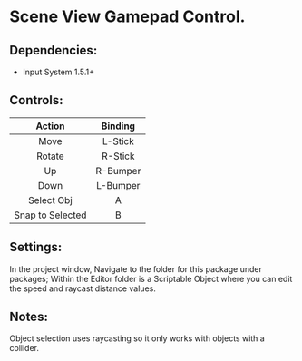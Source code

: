 # Scene View Gamepad Control.
## Dependencies:
- Input System 1.5.1+

## Controls:
|    **Action**    | **Binding** |
|:----------------:|:-----------:|
|       Move       |   L-Stick   |
|      Rotate      |   R-Stick   |
|        Up        |   R-Bumper  |
|       Down       |   L-Bumper  |
|    Select Obj    |      A      |
| Snap to Selected |      B      |

## Settings:
In the project window, Navigate to the folder for this package under packages; Within the Editor folder is a Scriptable Object where you can edit the speed and raycast distance values.

## Notes:
Object selection uses raycasting so it only works with objects with a collider.

